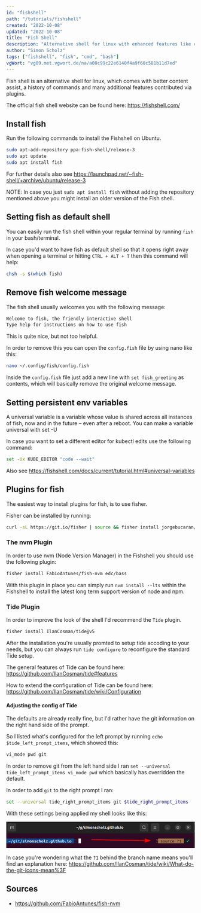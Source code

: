 ```yaml
---
id: "fishshell"
path: "/tutorials/fishshell"
created: "2022-10-08"
updated: "2022-10-08"
title: "Fish Shell"
description: "Alternative shell for linux with enhanced features like command history and auto completion"
author: "Simon Scholz"
tags: ["fishshell", "fish", "cmd", "bash"]
vgWort: "vg09.met.vgwort.de/na/a00c99c22e6140f4a9f60c581b11d7ed"
---
```


Fish shell is an alternative shell for linux, which comes with better content assist, a history of commands and many additional features contributed via plugins.

The official fish shell website can be found here: https://fishshell.com/

## Install fish

Run the following commands to install the Fishshell on Ubuntu.

```bash
sudo apt-add-repository ppa:fish-shell/release-3
sudo apt update
sudo apt install fish
```

For further details also see https://launchpad.net/~fish-shell/+archive/ubuntu/release-3

NOTE: In case you just `sudo apt install fish` without adding the repository mentioned above you might install an older version of the Fish shell.

## Setting fish as default shell

You can easily run the fish shell within your regular terminal by running `fish` in your bash/terminal.

In case you'd want to have fish as default shell so that it opens right away when opening a terminal or hitting `CTRL + ALT + T` then this command will help:

```bash
chsh -s $(which fish)
```

## Remove fish welcome message

The fish shell usually welcomes you with the following message:

```bash
Welcome to fish, the friendly interactive shell
Type help for instructions on how to use fish
```

This is quite nice, but not too helpful.

In order to remove this you can open the `config.fish` file by using nano like this:

```bash
nano ~/.config/fish/config.fish
```

Inside the `config.fish` file just add a new line with `set fish_greeting` as contents, which will basically remove the original welcome message.

## Setting persistent env variables

A universal variable is a variable whose value is shared across all instances of fish, now and in the future – even after a reboot. You can make a variable universal with set -U

In case you want to set a different editor for kubectl edits use the following command:

```bash
set -Ux KUBE_EDITOR "code --wait"
```

Also see https://fishshell.com/docs/current/tutorial.html#universal-variables

## Plugins for fish

The easiest way to install plugins for fish, is to use fisher.

Fisher can be installed by running:

```bash
curl -sL https://git.io/fisher | source && fisher install jorgebucaran/fisher
```

### The nvm Plugin

In order to use nvm (Node Version Manager) in the Fishshell you should use the following plugin:

```bash
fisher install FabioAntunes/fish-nvm edc/bass
```

With this plugin in place you can simply run `nvm install --lts` within the Fishshell to install the latest long term support version of node and npm.

### Tide Plugin

In order to improve the look of the shell I'd recommend the `Tide` plugin.

```bash
fisher install IlanCosman/tide@v5
```

After the installation you're usually promted to setup tide accoding to your needs, but you can always run `tide configure` to reconfigure the standard Tide setup.

The general features of Tide can be found here:
https://github.com/IlanCosman/tide#features

How to extend the configuration of Tide can be found here:
https://github.com/IlanCosman/tide/wiki/Configuration

#### Adjusting the config of Tide

The defaults are already really fine, but I'd rather have the git information on the right hand side of the prompt.

So I listed what's configured for the left prompt by running `echo $tide_left_prompt_items`, which showed this:

```bash
vi_mode pwd git
```

In order to remove git from the left hand side I ran `set --universal tide_left_prompt_items vi_mode pwd` which basically has overridden the default.

In order to add `git` to the right prompt I ran:

```bash
set --universal tide_right_prompt_items git $tide_right_prompt_items
```

With these settings being applied my shell looks like this:

![Git Infos on right side prompt](./git_right_prompt.png)

In case you're wondering what the `?1` behind the branch name means you'll find an explanation here: https://github.com/IlanCosman/tide/wiki/What-do-the-git-icons-mean%3F

## Sources

- https://github.com/FabioAntunes/fish-nvm
